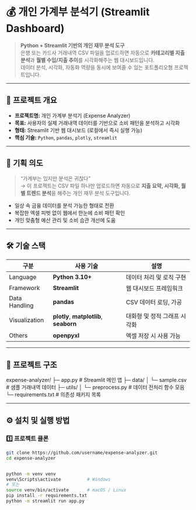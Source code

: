 # 💰 개인 가계부 분석기 (Streamlit Dashboard)

> **Python + Streamlit 기반의 개인 재무 분석 도구**  
> 은행 또는 카드사 거래내역 CSV 파일을 업로드하면 자동으로 **카테고리별 지출 분석**과 **월별 수입/지출 추이**를 시각화해주는 웹 대시보드입니다.  
> 데이터 분석, 시각화, 자동화 역량을 동시에 보여줄 수 있는 포트폴리오형 프로젝트입니다.

---

## 📘 프로젝트 개요
- **프로젝트명:** 개인 가계부 분석기 (Expense Analyzer)
- **목표:** 사용자의 실제 거래내역 데이터를 기반으로 소비 패턴을 분석하고 시각화
- **형태:** Streamlit 기반 웹 대시보드 (로컬에서 즉시 실행 가능)
- **핵심 기술:** `Python`, `pandas`, `plotly`, `streamlit`

---

## 🧠 기획 의도
> “가계부는 있지만 분석은 귀찮다”  
> → 이 프로젝트는 CSV 파일 하나만 업로드하면 자동으로 **지출 요약, 시각화, 월별 트렌드 분석**을 해주는 개인 재무 분석 도구입니다.

- 일상 속 금융 데이터를 분석 가능한 형태로 전환
- 복잡한 엑셀 피벗 없이 웹에서 한눈에 소비 패턴 확인
- 개인 맞춤형 예산 관리 및 소비 습관 개선에 도움

---

## 🛠 기술 스택
| 구분 | 사용 기술 | 설명 |
|------|------------|------|
| Language | **Python 3.10+** | 데이터 처리 및 로직 구현 |
| Framework | **Streamlit** | 웹 대시보드 프레임워크 |
| Data Handling | **pandas** | CSV 데이터 로딩, 가공 |
| Visualization | **plotly**, **matplotlib**, **seaborn** | 대화형 및 정적 그래프 시각화 |
| Others | **openpyxl** | 엑셀 저장 시 사용 가능 |

---

## 📂 프로젝트 구조
expense-analyzer/
├─ app.py # Streamlit 메인 앱
├─ data/
│ └─ sample.csv # 샘플 거래내역 데이터
├─ utils/
│ └─ preprocess.py # 데이터 전처리 함수 모음
└─ requirements.txt # 의존성 패키지 목록


---

## ⚙️ 설치 및 실행 방법

### 1️⃣ 프로젝트 클론
```bash
git clone https://github.com/username/expense-analyzer.git
cd expense-analyzer


python -m venv venv
venv\Scripts\activate          # Windows
# 또는
source venv/bin/activate       # macOS / Linux
pip install -r requirements.txt
python -m streamlit run app.py
